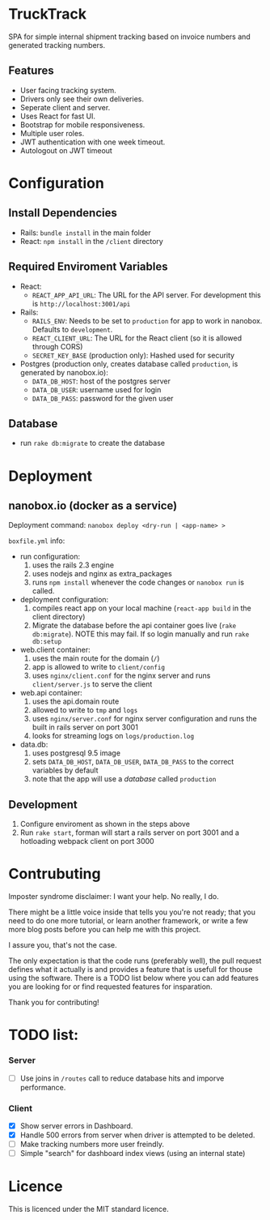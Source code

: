 # TruckTrack
SPA for simple internal shipment tracking based on invoice numbers and generated tracking numbers.

## Features
* User facing tracking system.
* Drivers only see their own deliveries.
* Seperate client and server.
* Uses React for fast UI.
* Bootstrap for mobile responsiveness.
* Multiple user roles.
* JWT authentication with one week timeout.
* Autologout on JWT timeout

# Configuration

## Install Dependencies
* Rails: `bundle install` in the main folder
* React: `npm install` in the `/client` directory

## Required Enviroment Variables
* React:
  * `REACT_APP_API_URL`: The URL for the API server. For development this is `http://localhost:3001/api`
* Rails:
  * `RAILS_ENV`: Needs to be set to `production` for app to work in nanobox. Defaults to `development`.
  * `REACT_CLIENT_URL`: The URL for the React client (so it is allowed through CORS)
  * `SECRET_KEY_BASE` (production only): Hashed used for security 
* Postgres (production only, creates database called `production`, is generated by nanobox.io):
  * `DATA_DB_HOST`: host of the postgres server
  * `DATA_DB_USER`: username used for login
  * `DATA_DB_PASS`: password for the given user

## Database
* run `rake db:migrate` to create the database

# Deployment

## nanobox.io (docker as a service)

Deployment command: `nanobox deploy <dry-run | <app-name> >`

`boxfile.yml` info:
  * run configuration:
    1.  uses the rails 2.3 engine
    2.  uses nodejs and nginx as extra_packages
    3.  runs `npm install` whenever the code changes or `nanobox run` is called.
  * deployment configuration:
    1.  compiles react app on your local machine (`react-app build` in the client directory)
    2.  Migrate the database before the api container goes live (`rake db:migrate`). NOTE this may fail. If so login manually and run `rake db:setup`
  * web.client container:
    1.  uses the main route for the domain (`/`)
    2.  app is allowed to write to `client/config`
    3.  uses `nginx/client.conf` for the nginx server and runs `client/server.js` to serve the client
  * web.api container:
    1.  uses the api.domain route
    2.  allowed to write to `tmp` and `logs`
    3.  uses `nginx/server.conf` for nginx server configuration and runs the built in rails server on port 3001
    4. looks for streaming logs on `logs/production.log`
  * data.db:
    1.  uses postgresql 9.5 image
    2.  sets `DATA_DB_HOST`, `DATA_DB_USER`, `DATA_DB_PASS` to the correct variables by default
    3.  note that the app will use a _database_ called `production`


## Development
1. Configure enviroment as shown in the steps above
2. Run `rake start`, forman will start a rails server on port 3001 and a hotloading webpack client on port 3000

# Contrubuting

Imposter syndrome disclaimer: I want your help. No really, I do.

There might be a little voice inside that tells you you're not ready; that you need to do one more tutorial, or learn another framework, or write a few more blog posts before you can help me with this project.

I assure you, that's not the case.

The only expectation is that the code runs (preferably well), the pull request defines what it actually is and provides a feature that is usefull for thouse using the software. There is a TODO list below where you can add features you are looking for or find requested features for insparation.

Thank you for contributing!

# TODO list:

### Server
- [ ] Use joins in `/routes` call to reduce database hits and imporve performance.

### Client
- [x] Show server errors in Dashboard.
- [x] Handle 500 errors from server when driver is attempted to be deleted.
- [ ] Make tracking numbers more user freindly.
- [ ] Simple "search" for dashboard index views (using an internal state)

# Licence
This is licenced under the MIT standard licence.

